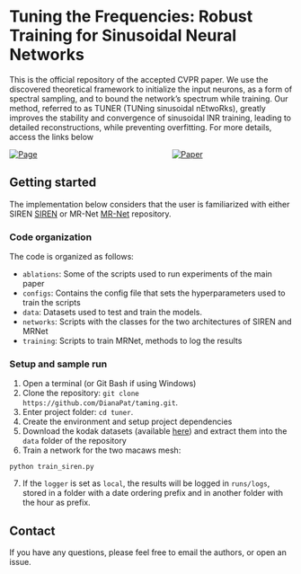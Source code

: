 # Tuning the Frequencies: Robust Training for Sinusoidal Neural Networks

This is the official repository of the accepted CVPR paper. We use the discovered 
theoretical framework to initialize the input neurons, as a form of spectral sampling,
and to bound the network’s spectrum while training. Our method, referred to as
TUNER (TUNing sinusoidal nEtwoRks), greatly improves the stability and
convergence of sinusoidal INR training, leading to detailed reconstructions, 
while preventing overfitting. For more details, access the links below

<div style="display: flex; gap: 240px;">
    <a href="https://DianaPat.github.io/tuner/"><img src="https://img.shields.io/badge/Page-blue" alt="Page"></a>
  <a href="docs/assets/Novello_Tuning_the_Frequencies_Robust_Training_for_Sinusoidal_Neural_Networks_CVPR_2025_paper.pdf"><img src="https://img.shields.io/badge/Paper-oranage" alt="Paper"></a>
</div>

## Getting started
The implementation below considers that the user is familiarized with either SIREN [SIREN](https://www.vincentsitzmann.com/siren/) or MR-Net [MR-Net](https://www.sciencedirect.com/science/article/pii/S0097849323000699) repository.


### Code organization
The code is organized as follows:

* `ablations`: Some of the scripts used to run experiments of the main paper
* `configs`: Contains the config file that sets the hyperparameters used to train the scripts
* `data`: Datasets used to test and train the models.
* `networks`: Scripts with the classes for the two architectures of SIREN and MRNet
* `training`: Scripts to train MRNet, methods to log the results

### Setup and sample run

1. Open a terminal (or Git Bash if using Windows)
2. Clone the repository: `git clone https://github.com/DianaPat/taming.git`.
3. Enter project folder: `cd tuner`.
4. Create the environment and setup project dependencies
5. Download the kodak datasets (available [here](https://r0k.us/graphics/kodak/)) and extract them into the `data` folder of the repository
6. Train a network for the two macaws mesh:
```
python train_siren.py
```
7. If the `logger` is set as `local`, the results will be logged in
`runs/logs`, stored in a folder with a date ordering prefix and in another
folder with the hour as prefix.

## Contact
If you have any questions, please feel free to email the authors, or open an issue.
